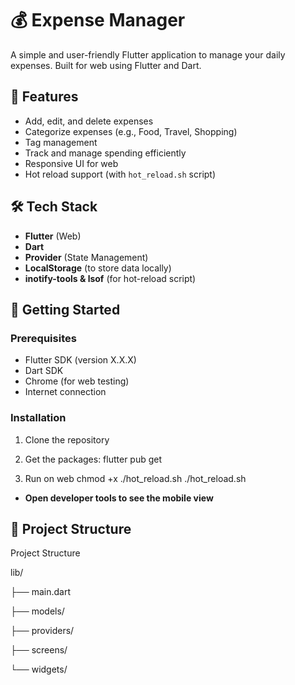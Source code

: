 # 💰 Expense Manager

A simple and user-friendly Flutter application to manage your daily expenses. Built for web using Flutter and Dart.

## 🚀 Features

- Add, edit, and delete expenses
- Categorize expenses (e.g., Food, Travel, Shopping)
- Tag management
- Track and manage spending efficiently
- Responsive UI for web
- Hot reload support (with `hot_reload.sh` script)

## 🛠️ Tech Stack

- **Flutter** (Web)
- **Dart**
- **Provider** (State Management)
- **LocalStorage** (to store data locally)
- **inotify-tools & lsof** (for hot-reload script)

## 🏃 Getting Started

### Prerequisites

- Flutter SDK (version X.X.X)
- Dart SDK
- Chrome (for web testing)
- Internet connection
### Installation

1. Clone the repository
2. Get the packages:
  flutter pub get

3. Run on web
   chmod +x ./hot_reload.sh
   ./hot_reload.sh

- **Open developer tools to see the mobile view**
## 📂 Project Structure
 Project Structure

lib/

├── main.dart

├── models/

├── providers/

├── screens/

└── widgets/
